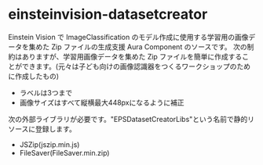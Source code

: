 # einsteinvision-datasetcreator
Einstein Vision で ImageClassification のモデル作成に使用する学習用の画像データを集めた Zip ファイルの生成支援 Aura Component のソースです。
次の制約はありますが、学習用画像データを集めた Zip ファイルを簡単に作成することができます。(元々は子ども向けの画像認識器をつくるワークショップのために作成したもの)

- ラベルは3つまで
- 画像サイズはすべて縦横最大448pxになるように補正

次の外部ライブラリが必要です。"EPSDatasetCreatorLibs"という名前で静的リソースに登録します。

- JSZip(jszip.min.js)
- FileSaver(FileSaver.min.zip)
